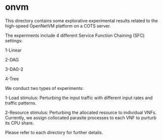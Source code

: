 # onvm
This directory contains some explorative experimental results related to the high-speed OpenNetVM platform on a COTS server.

The experiments include 4 different Service Function Chaining (SFC) settings:

1-Linear

2-DAG

3-DAG-2

4-Tree

We conduct two types of experiments:

1-Load stimulus: Perturbing the input traffic with different input rates and traffic patterns.

2-Resource stimulus: Perturbing the allocated resource to individual VNFs. Currently, we assign collocated parasite processes to each VNF to purturb its CPU share.

Please refer to each directory for further details.

